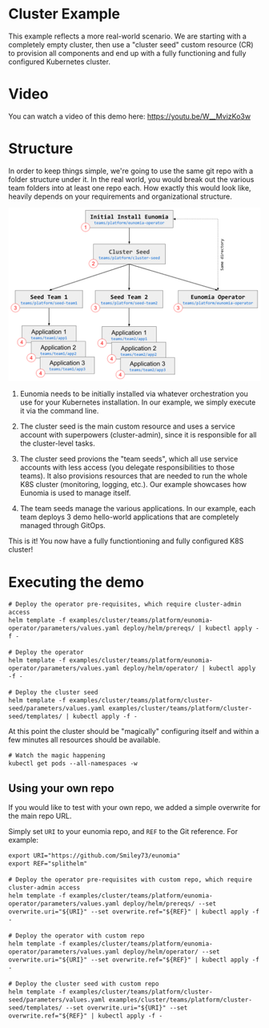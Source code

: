 # Cluster Example

This example reflects a more real-world scenario. We are starting with a completely empty cluster, then use a "cluster seed" custom resource (CR) to provision all components and end up with a fully functioning and fully configured Kubernetes cluster.

# Video

You can watch a video of this demo here: https://youtu.be/W__MvizKo3w

# Structure

In order to keep things simple, we're going to use the same git repo with a folder structure under it. In the real world, you would break out the various team folders into at least one repo each. How exactly this would look like, heavily depends on your requirements and organizational structure.

![cluster-seed-tree.png](cluster-seed-tree.png)

1. Eunomia needs to be initially installed via whatever orchestration you use for your Kubernetes installation. In our example, we simply execute it via the command line.

2. The cluster seed is the main custom resource and uses a service account with superpowers (cluster-admin), since it is responsible for all the cluster-level tasks.

3. The cluster seed provions the "team seeds", which all use service accounts with less access (you delegate responsibilities to those teams).  It also provisions resources that are needed to run the whole K8S cluster (monitoring, logging, etc.). Our example showcases how Eunomia is used to manage itself.

4. The team seeds manage the various applications. In our example, each team deploys 3 demo hello-world applications that are completely managed through GitOps.

This is it! You now have a fully functiontioning and fully configured K8S cluster!

# Executing the demo

```shell
# Deploy the operator pre-requisites, which require cluster-admin access
helm template -f examples/cluster/teams/platform/eunomia-operator/parameters/values.yaml deploy/helm/prereqs/ | kubectl apply -f -

# Deploy the operator
helm template -f examples/cluster/teams/platform/eunomia-operator/parameters/values.yaml deploy/helm/operator/ | kubectl apply -f -

# Deploy the cluster seed
helm template -f examples/cluster/teams/platform/cluster-seed/parameters/values.yaml examples/cluster/teams/platform/cluster-seed/templates/ | kubectl apply -f -

```

At this point the cluster should be "magically" configuring itself and within a few minutes all resources should be available.

```shell
# Watch the magic happening
kubectl get pods --all-namespaces -w 
```

## Using your own repo

If you would like to test with your own repo, we added a simple overwrite for the main repo URL.

Simply set `URI` to your eunomia repo, and `REF` to the Git reference. For example:

```shell
export URI="https://github.com/Smiley73/eunomia"
export REF="splithelm"

# Deploy the operator pre-requisites with custom repo, which require cluster-admin access
helm template -f examples/cluster/teams/platform/eunomia-operator/parameters/values.yaml deploy/helm/prereqs/ --set overwrite.uri="${URI}" --set overwrite.ref="${REF}" | kubectl apply -f -

# Deploy the operator with custom repo
helm template -f examples/cluster/teams/platform/eunomia-operator/parameters/values.yaml deploy/helm/operator/ --set overwrite.uri="${URI}" --set overwrite.ref="${REF}" | kubectl apply -f -

# Deploy the cluster seed with custom repo
helm template -f examples/cluster/teams/platform/cluster-seed/parameters/values.yaml examples/cluster/teams/platform/cluster-seed/templates/ --set overwrite.uri="${URI}" --set overwrite.ref="${REF}" | kubectl apply -f -

```
